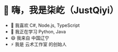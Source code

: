 # 👋 嗨，我是柒屹（JustQiyi）
- 👀 我喜欢 C#, Node.js, TypeScript
- 🌱 我正在学习 Python, Java
- 😄 我来自 中国辽宁
- ⚡ 我是 云术工作室 的创始人

